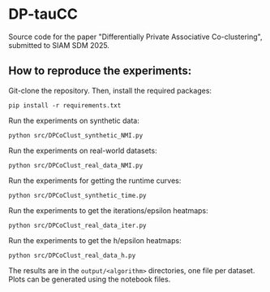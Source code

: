 # DP-tauCC
Source code for the paper "Differentially Private Associative Co-clustering", submitted to SIAM SDM 2025.

## How to reproduce the experiments:

Git-clone the repository. Then, install the required packages:

```
pip install -r requirements.txt
```

Run the experiments on synthetic data:

```
python src/DPCoClust_synthetic_NMI.py
```

Run the experiments on real-world datasets:

```
python src/DPCoClust_real_data_NMI.py
```

Run the experiments for getting the runtime curves:

```
python src/DPCoClust_synthetic_time.py
```

Run the experiments to get the iterations/epsilon heatmaps:

```
python src/DPCoClust_real_data_iter.py
```

Run the experiments to get the h/epsilon heatmaps:

```
python src/DPCoClust_real_data_h.py
```

The results are in the <code>output/\<algorithm\></code> directories, one file per dataset. Plots can be generated using the notebook files.